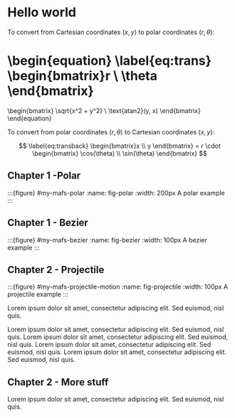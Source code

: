 # Hello world



To convert from Cartesian coordinates $(x, y)$ to polar coordinates $(r, \theta)$:


\begin{equation} \label{eq:trans}
\begin{bmatrix}r \\ \theta \end{bmatrix} 
= 
\begin{bmatrix}
\sqrt{x^2 + y^2} \\
\text{atan2}(y, x)
\end{bmatrix}
\end{equation}

To convert from polar coordinates $(r, \theta)$ to Cartesian coordinates $(x, y)$:

$$  \label{eq:transback}
\begin{bmatrix}x \\ y \end{bmatrix} 
= r \cdot 
\begin{bmatrix}
\cos(\theta) \\
\sin(\theta)
\end{bmatrix}
$$





## Chapter 1 -Polar

:::{figure} #my-mafs-polar
:name: fig-polar
:width: 200px
A polar example
:::

## Chapter 1 - Bezier

:::{figure} #my-mafs-bezier
:name: fig-bezier
:width: 100px
A bezier example 
:::




## Chapter 2 - Projectile

:::{figure} #my-mafs-projectile-motion
:name: fig-projectile
:width: 100px
A projectile example 
:::




Lorem ipsum dolor sit amet, consectetur adipiscing elit. Sed euismod, nisl quis.

Lorem ipsum dolor sit amet, consectetur adipiscing elit. Sed euismod, nisl quis.
Lorem ipsum dolor sit amet, consectetur adipiscing elit. Sed euismod, nisl quis.
Lorem ipsum dolor sit amet, consectetur adipiscing elit. Sed euismod, nisl quis. [](fig-bezier)
Lorem ipsum dolor sit amet, consectetur adipiscing elit. Sed euismod, nisl quis. [](fig-projectile)




## Chapter 2 - More stuff

Lorem ipsum dolor sit amet, consectetur adipiscing elit. Sed euismod, nisl quis.


<!-- :::{iframe} https://octoframes.github.io/mafs-create-react-app/ -->
